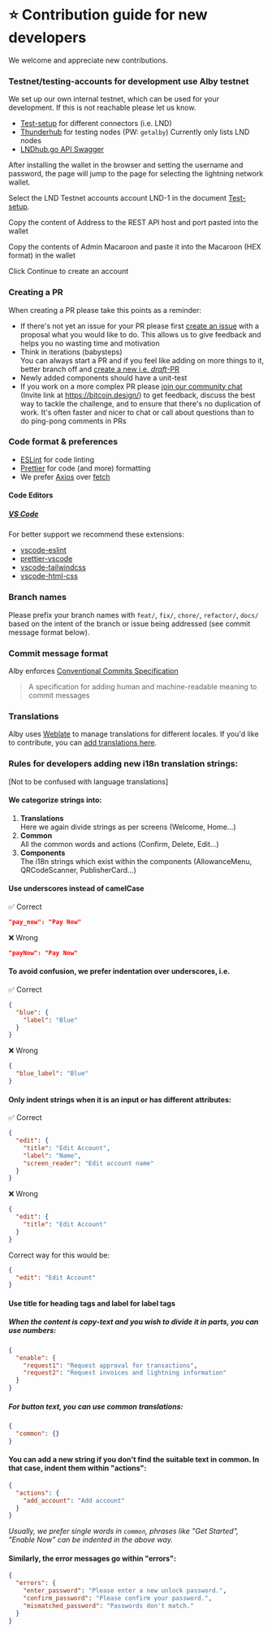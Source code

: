 # ⭐ Contribution guide for new developers

We welcome and appreciate new contributions.

### Testnet/testing-accounts for development use Alby testnet

We set up our own internal testnet, which can be used for your development.
If this is not reachable please let us know.

- [Test-setup](https://github.com/getAlby/lightning-browser-extension/wiki/Test-setup) for different connectors (i.e. LND)
- [Thunderhub](https://thunderhub.regtest.getalby.com/) for testing nodes (PW: `getalby`)
  Currently only lists LND nodes
- [LNDhub.go API Swagger](https://lndhub.regtest.getalby.com/swagger/index.html)

After installing the wallet in the browser and setting the username and password, the page will jump to the page for selecting the lightning network wallet.

Select the LND Testnet accounts account LND-1 in the document [Test-setup](https://github.com/getAlby/lightning-browser-extension/wiki/Test-setup).

Copy the content of Address to the REST API host and port pasted into the wallet

Copy the contents of Admin Macaroon and paste it into the Macaroon (HEX format) in the wallet

Click Continue to create an account

### Creating a PR

When creating a PR please take this points as a reminder:

- If there's not yet an issue for your PR please first [create an issue](https://github.com/bumi/lightning-browser-extension/issues/new) with a proposal what you would like to do. This allows us to give feedback and helps you no wasting time and motivation
- Think in iterations (babysteps)\
  You can always start a PR and if you feel like adding on more things to it, better branch off and [create a new i.e. _draft_-PR](https://github.blog/2019-02-14-introducing-draft-pull-requests/)
- Newly added components should have a unit-test
- If you work on a more complex PR please [join our community chat](https://bitcoindesign.slack.com/archives/C02591ADXM2) (Invite link at https://bitcoin.design/) to get feedback, discuss the best way to tackle the challenge, and to ensure that there's no duplication of work. It's often faster and nicer to chat or call about questions than to do ping-pong comments in PRs

### Code format & preferences

- [ESLint](https://eslint.org/) for code linting
- [Prettier](https://prettier.io/) for code (and more) formatting
- We prefer [Axios](https://axios-http.com/) over [fetch](https://developer.mozilla.org/en-US/docs/Web/API/Fetch_API)

#### Code Editors

##### [VS Code](https://code.visualstudio.com/)

For better support we recommend these extensions:

- [vscode-eslint](https://marketplace.visualstudio.com/items?itemName=dbaeumer.vscode-eslint)
- [prettier-vscode](https://marketplace.visualstudio.com/items?itemName=esbenp.prettier-vscode)
- [vscode-tailwindcss](https://marketplace.visualstudio.com/items?itemName=bradlc.vscode-tailwindcss)
- [vscode-html-css](https://marketplace.visualstudio.com/items?itemName=ecmel.vscode-html-css)

### Branch names

Please prefix your branch names with `feat/`, `fix/`, `chore/`, `refactor/`, `docs/` based on the intent of the branch or issue being addressed (see commit message format below).

### Commit message format

Alby enforces [Conventional Commits Specification](https://www.conventionalcommits.org/en/)

> A specification for adding human and machine-readable meaning to commit messages

### Translations

Alby uses [Weblate](https://weblate.org/en/) to manage translations for different locales. If you'd like to contribute, you can [add translations here](https://hosted.weblate.org/projects/getalby-lightning-browser-extension/getalby-lightning-browser-extension/).

### Rules for developers adding new i18n translation strings:

[Not to be confused with language translations]

#### We categorize strings into:

1. **Translations**\
   Here we again divide strings as per screens (Welcome, Home...)
1. **Common**\
   All the common words and actions (Confirm, Delete, Edit...)
1. **Components**\
   The i18n strings which exist within the components (AllowanceMenu, QRCodeScanner, PublisherCard...)

#### Use underscores instead of camelCase

✅ Correct

```json
"pay_now": "Pay Now"
```

❌ Wrong

```json
"payNow": "Pay Now"
```

#### To avoid confusion, we prefer indentation over underscores, i.e.

✅ Correct

```json
{
  "blue": {
    "label": "Blue"
  }
}
```

❌ Wrong

```json
{
  "blue_label": "Blue"
}
```

#### Only indent strings when it is an input or has different attributes:

✅ Correct

```json
{
  "edit": {
    "title": "Edit Account",
    "label": "Name",
    "screen_reader": "Edit account name"
  }
}
```

❌ Wrong

```json
{
  "edit": {
    "title": "Edit Account"
  }
}
```

Correct way for this would be:

```json
{
  "edit": "Edit Account"
}
```

#### Use title for heading tags and label for label tags

##### When the content is copy-text and you wish to divide it in parts, you can use numbers:

```json
{
  "enable": {
    "request1": "Request approval for transactions",
    "request2": "Request invoices and lightning information"
  }
}
```

##### For button text, you can use common translations:

```json
{
  "common": {}
}
```

#### You can add a new string if you don't find the suitable text in common. In that case, indent them within "actions":

```json
{
  "actions": {
    "add_account": "Add account"
  }
}
```

_Usually, we prefer single words in `common`, phrases like "Get Started", "Enable Now" can be indented in the above way._

#### Similarly, the error messages go within "errors":

```json
{
  "errors": {
    "enter_password": "Please enter a new unlock password.",
    "confirm_password": "Please confirm your password.",
    "mismatched_password": "Passwords don't match."
  }
}
```
